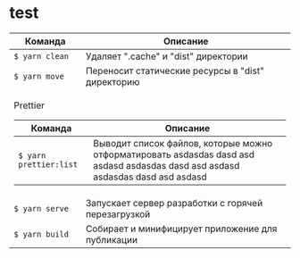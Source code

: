 # test

<table>
  <thead>
    <tr>
      <th>Команда</th>
      <th>Описание</th>
    </tr>
  </thead>
  <tbody>
    <tr>
      <td>
        <code>$ yarn clean</code>
      </td>
      <td>Удаляет ".cache" и "dist" директории</td>
    </tr>
    <tr>
      <td>
        <code>$ yarn move</code>
      </td>
      <td>Переносит статические ресурсы в "dist" директорию</td>
    </tr>
    <tr>
      <td colspan="2">
        <p><bold>Prettier</bold></p>
        <table>
          <thead>
            <tr>
      <th>Команда</th>
      <th>Описание</th>
    </tr>
          </thead>
          <tbody>
            <tr>
              <td>
                <code>$ yarn prettier:list</code>
              </td>
              <td>Выводит список файлов, которые можно отформатировать asdasdas dasd asd asdasd asdasdas dasd asd asdasd asdasdas dasd asd asdasd</td>
            </tr>
          </tbody>
        </table>
      </td>
    </tr>
    <tr>
      <td>
        <code>$ yarn serve</code>
      </td>
      <td>Запускает сервер разработки с горячей перезагрузкой</td>
    </tr>
    <tr>
      <td>
        <code>$ yarn build</code>
      </td>
      <td>Собирает и минифицирует приложение для публикации</td>
    </tr>
  </tbody>
</table>
